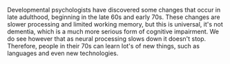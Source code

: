Developmental psychologists have discovered some changes that occur in late
adulthood, beginning in the late 60s and early 70s. These changes are slower
processing and limited working memory, but this is universal, it's not
dementia, which is a much more serious form of cognitive impairment. We do see
however that as neural processing slows down it doesn't stop. Therefore, people
in their 70s can learn lot's of new things, such as languages and even new
technologies.
